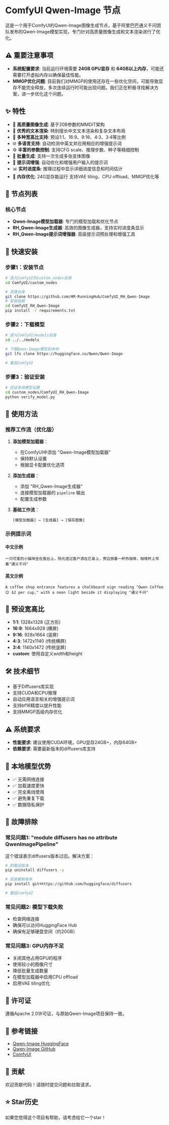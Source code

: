 # ComfyUI Qwen-Image 节点

这是一个用于ComfyUI的Qwen-Image图像生成节点，基于阿里巴巴通义千问团队发布的Qwen-Image模型实现，专门针对高质量图像生成和文本渲染进行了优化。

## ⚠️ 重要注意事项

- **系统配置要求**: 当前运行环境需要 **24GB GPU显存** 和 **64GB以上内存**，可能还需要打开虚拟内存以确保最佳性能。
- **MMGP优化问题**: 目前我们对MMGP的使用还存在一些优化空间，可能导致显存不能完全释放，多次连续运行时可能出现问题。我们正在积极寻找解决方案，进一步优化这个问题。

## ✨ 特性

- 🎨 **高质量图像生成**: 基于20B参数的MMDiT架构
- 📝 **优秀的文本渲染**: 特别擅长中文文本渲染和复杂文本布局
- 🎯 **多种宽高比支持**: 预设1:1、16:9、9:16、4:3、3:4等比例
- 🌐 **多语言支持**: 自动检测中英文并应用相应的增强提示词
- ⚙️ **丰富的参数控制**: 支持CFG scale、推理步数、种子等精细控制
- 🚀 **批量生成**: 支持一次生成多张变体图像
- 🔧 **提示词增强**: 自动优化和增强用户输入的提示词
- 📊 **实时进度条**: 推理过程中显示详细进度信息和时间估计
- 💾 **内存优化**: 24G显存能运行 支持VAE tiling、CPU offload、MMGP优化等

## 🔧 节点列表

### 核心节点
- **Qwen-Image模型加载器**: 专门的模型加载和优化节点
- **RH_Qwen-Image生成器**: 高效的图像生成器，支持实时进度条显示
- **RH_Qwen-Image提示词增强器**: 高级提示词预处理和增强工具

## 🚀 快速安装

### 步骤1：安装节点
```bash
# 进入ComfyUI的custom_nodes目录
cd ComfyUI/custom_nodes

# 克隆仓库
git clone https://github.com/HM-RunningHub/ComfyUI_RH_Qwen-Image
# 安装依赖
cd ComfyUI_RH_Qwen-Image
pip install -r requirements.txt
```

### 步骤2：下载模型
```bash
# 进入ComfyUI/models目录
cd ../../models

# 下载Qwen-Image模型到本地
git lfs clone https://huggingface.co/Qwen/Qwen-Image

# 重启ComfyUI
```

### 步骤3：验证安装
```bash
# 验证本地模型设置
cd custom_nodes/ComfyUI_RH_Qwen-Image
python verify_model.py
```

## 📖 使用方法

### 推荐工作流（优化版）

1. **添加模型加载器**：
   - 在ComfyUI中添加 "Qwen-Image模型加载器"
   - 保持默认设置
   - 根据显卡配置优化选项

2. **添加生成器**：
   - 添加 "RH_Qwen-Image生成器"
   - 连接模型加载器的 `pipeline` 输出
   - 配置生成参数

3. **基础工作流**：
   ```
   [模型加载器] → [生成器] → [保存图像]
   ```

### 示例提示词

#### 中文示例
```
一只可爱的小猫咪坐在窗台上，阳光透过窗户洒在它身上，旁边放着一杯热咖啡，咖啡杯上写着"通义千问"
```

#### 英文示例
```
A coffee shop entrance features a chalkboard sign reading "Qwen Coffee 😊 $2 per cup," with a neon light beside it displaying "通义千问"
```

## 📐 预设宽高比

- **1:1**: 1328x1328 (正方形)
- **16:9**: 1664x928 (横屏)
- **9:16**: 928x1664 (竖屏)
- **4:3**: 1472x1140 (传统横屏)
- **3:4**: 1140x1472 (传统竖屏)
- **custom**: 使用自定义width和height

## 🛠️ 技术细节

- 基于Diffusers库实现
- 支持CUDA和CPU推理
- 自动应用语言相关的增强提示词
- 支持bf16精度以提升性能
- 支持MMGP高级内存优化

## ⚠️ 系统要求

- **性能要求**: 建议使用CUDA环境，GPU显存24GB+，内存64GB+
- **依赖要求**: 需要最新版本的diffusers库支持

## 📁 本地模型优势

- ✅ 无需网络连接
- ✅ 加载速度更快
- ✅ 完全离线使用
- ✅ 避免重复下载
- ✅ 数据隐私保护

## 🔧 故障排除

### 常见问题1: "module diffusers has no attribute QwenImagePipeline"

这个错误表示diffusers版本过旧。解决方案：

```bash
# 卸载旧版本
pip uninstall diffusers -y

# 安装最新版本
pip install git+https://github.com/huggingface/diffusers

# 重启ComfyUI
```

### 常见问题2: 模型下载失败

- 检查网络连接
- 确保可以访问HuggingFace Hub
- 确保有足够硬盘空间（约20GB）

### 常见问题3: GPU内存不足

- 关闭其他占用GPU的程序
- 使用较小的图像尺寸
- 降低批量生成数量
- 在模型加载器中启用CPU offload
- 启用VAE tiling优化

## 📄 许可证

遵循Apache 2.0许可证，与原始Qwen-Image项目保持一致。

## 🔗 参考链接

- [Qwen-Image HuggingFace](https://huggingface.co/Qwen/Qwen-Image)
- [Qwen-Image GitHub](https://github.com/QwenLM/Qwen-Image)
- [ComfyUI](https://github.com/comfyanonymous/ComfyUI)

## 🤝 贡献

欢迎贡献代码！请随时提交问题和拉取请求。

## ⭐ Star历史

如果您觉得这个项目有帮助，请考虑给它一个star！